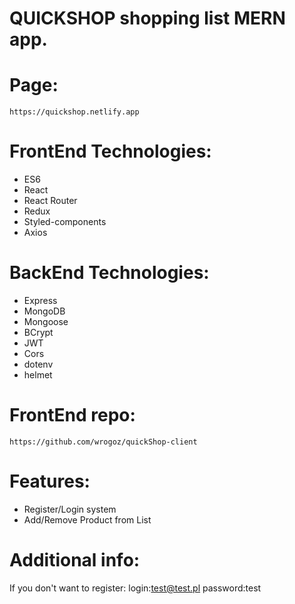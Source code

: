 # QUICKSHOP shopping list MERN app.
 
# Page:
    https://quickshop.netlify.app
# FrontEnd Technologies:
- ES6
- React
- React Router
- Redux
- Styled-components
- Axios
# BackEnd Technologies:
- Express
- MongoDB
- Mongoose
- BCrypt
- JWT
- Cors
- dotenv
- helmet
# FrontEnd repo:
    https://github.com/wrogoz/quickShop-client
# Features:
- Register/Login system
- Add/Remove Product from List
# Additional info:
If you don't want to register:
login:test@test.pl password:test








